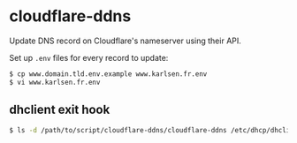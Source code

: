 # cloudflare-ddns

Update DNS record on Cloudflare's nameserver using their API.

Set up `.env` files for every record to update:
```bash
$ cp www.domain.tld.env.example www.karlsen.fr.env
$ vi www.karlsen.fr.env
```

## dhclient exit hook

```bash
$ ls -d /path/to/script/cloudflare-ddns/cloudflare-ddns /etc/dhcp/dhclient-exit-hooks.d/
```
